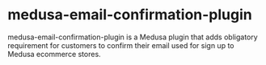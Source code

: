 # medusa-email-confirmation-plugin
medusa-email-confirmation-plugin is a Medusa plugin that adds obligatory requirement for customers to confirm their email used for sign up to Medusa ecommerce stores.

